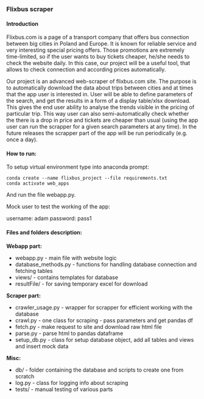 ### Flixbus scraper

#### Introduction
Flixbus.com is a page of a transport company that offers bus connection between big cities in Poland and Europe. It is known for reliable service and very interesting special pricing offers. Those promotions are extremely time-limited, so if the user wants to buy tickets cheaper, he/she needs to check the website daily. In this case, our project will be a useful tool, that allows to check connection and according prices automatically.

Our project is an advanced web-scraper of flixbus.com site. The purpose is to automatically download the data about trips between cities and at times that the app user is interested in. User will be able to define parameters of the search, and get the results in a form of a display table/xlsx download. This gives the end user ability to analyse the trends visible in the pricing of particular trip. This way user can also semi-automatically check whether the there is a drop in price and tickets are cheaper than usual (using the app user can run the scrapper for a given search parameters at any time). In the future releases the scrapper part of the app will be run periodically (e.g. once a day).

#### How to run:

To setup virtual environment type into anaconda prompt:

```
conda create --name flixbus_project --file requirements.txt
conda activate web_apps
```
And run the file webapp.py.

Mock user to test the working of the app:

username: adam
password: pass1

#### Files and folders description:

**Webapp part:**

- webapp.py - main file with website logic
- database_methods.py - functions for handling database connection and fetching tables
- views/ - contains templates for database
- resultFile/ - for saving temporary excel for download

**Scraper part:**

- crawler_usage.py - wrapper for scrapper for efficient working with the database
- crawl.py - one class for scraping - pass parameters and get pandas df
- fetch.py - make request to site and download raw html file
- parse.py - parse html to pandas dataframe
- setup_db.py - class for setup database object, add all tables and views and insert mock data 

**Misc:**

- db/ - folder containing the database and scripts to create one from scratch
- log.py - class for logging info about scraping
- tests/ - manual testing of various parts
